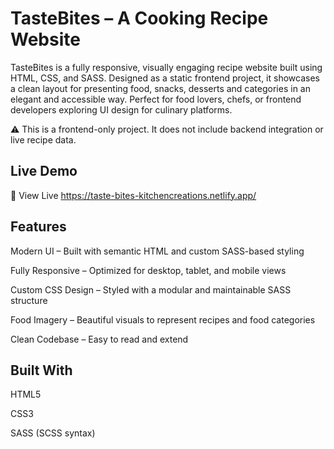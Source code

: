 # TasteBites – A Cooking Recipe Website
TasteBites is a fully responsive, visually engaging recipe website built using HTML, CSS, and SASS. Designed as a static frontend project, it showcases a clean layout for presenting food, snacks, desserts and categories in an elegant and accessible way. Perfect for food lovers, chefs, or frontend developers exploring UI design for culinary platforms.

⚠️ This is a frontend-only project. It does not include backend integration or live recipe data.

## Live Demo
🔗 View Live https://taste-bites-kitchencreations.netlify.app/

## Features
Modern UI – Built with semantic HTML and custom SASS-based styling

Fully Responsive – Optimized for desktop, tablet, and mobile views

Custom CSS Design – Styled with a modular and maintainable SASS structure

Food Imagery – Beautiful visuals to represent recipes and food categories

Clean Codebase – Easy to read and extend

## Built With
HTML5

CSS3

SASS (SCSS syntax)
 
